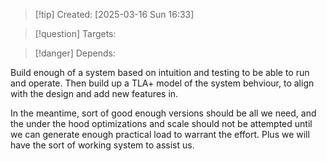 
>[!tip] Created: [2025-03-16 Sun 16:33]

>[!question] Targets: 

>[!danger] Depends: 

Build enough of a system based on intuition and testing to be able to run and operate.
Then build up a TLA+ model of the system behviour, to align with the design and add new features in. 

In the meantime, sort of good enough versions should be all we need, and the under the hood optimizations and scale should not be attempted until we can generate enough practical load to warrant the effort.  Plus we will have the sort of working system to assist us.